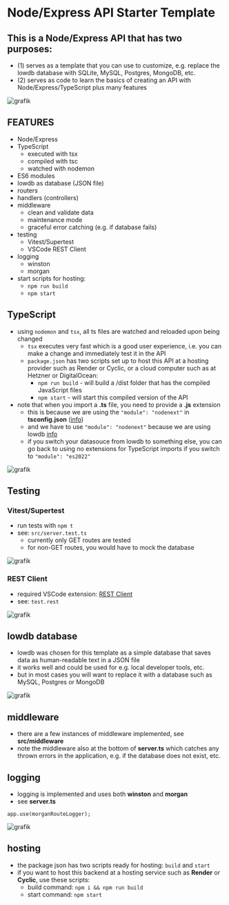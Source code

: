 # Node/Express API Starter Template

## This is a Node/Express API that has two purposes:

  -   (1) serves as a template that you can use to customize, e.g. replace the lowdb database with SQLite, MySQL, Postgres, MongoDB, etc.
  -   (2) serves as code to learn the basics of creating an API with Node/Express/TypeScript plus many features

![grafik](https://github.com/edwardtanguay/template-api-node-express-typescript-es6-modules-lowdb/assets/446574/ccdb272c-59d5-434b-8dd7-7623390d98c5)

## FEATURES

- Node/Express
- TypeScript
  - executed with tsx
  - compiled with tsc
  - watched with nodemon
- ES6 modules
- lowdb as database (JSON file)
- routers
- handlers (controllers)
- middleware
  - clean and validate data
  - maintenance mode
  - graceful error catching (e.g. if database fails)
- testing
  - Vitest/Supertest 
  - VSCode REST Client
- logging 
  - winston 
  - morgan
- start scripts for hosting: 
  - `npm run build` 
  - `npm start`

## TypeScript

-   using `nodemon` and `tsx`, all ts files are watched and reloaded upon being changed
    -   `tsx` executes very fast which is a good user experience, i.e. you can make a change and immediately test it in the API
    -   `package.json` has two scripts set up to host this API at a hosting provider such as Render or Cyclic, or a cloud computer such as at Hetzner or DigitalOcean:
        -   `npm run build` - will build a /dist folder that has the compiled JavaScript files
        -   `npm start` - will start this compiled version of the API
-   note that when you import a **.ts** file, you need to provide a **.js** extension
    -   this is because we are using the `"module": "nodenext"` in **tsconfig.json** ([info](https://www.totaltypescript.com/relative-import-paths-need-explicit-file-extensions-in-ecmascript-imports))
    -   and we have to use `"module": "nodenext"` because we are using lowdb [info](<[info](https://github.com/typicode/lowdb/issues/554)>)
    -   if you switch your datasouce from lowdb to something else, you can go back to using no extensions for TypeScript imports if you switch to `"module": "es2022"`

![grafik](https://github.com/edwardtanguay/template-api-node-express-typescript-es6-modules-lowdb/assets/446574/c01c6670-f54a-45a5-9d4e-aa106547b645)

## Testing

### Vitest/Supertest

-   run tests with `npm t`
-   see: `src/server.test.ts`
    -   currently only GET routes are tested
    -   for non-GET routes, you would have to mock the database

![grafik](https://github.com/edwardtanguay/template-api-node-express-typescript-es6-modules-lowdb/assets/446574/e7c3743b-3c83-4876-abb0-3d36d2ad6060)

### REST Client

-   required VSCode extension: [REST Client](https://marketplace.visualstudio.com/items?itemName=humao.rest-client)
-   see: `test.rest`

![grafik](https://github.com/edwardtanguay/template-api-node-express-typescript-es6-modules-lowdb/assets/446574/f982aaa7-6ad6-46a9-a2a9-a31a8196f4ab)

## lowdb database

- lowdb was chosen for this template as a simple database that saves data as human-readable text in a JSON file
- it works well and could be used for e.g. local developer tools, etc.
- but in most cases you will want to replace it with a database such as MySQL, Postgres or MongoDB

![grafik](https://github.com/edwardtanguay/template-api-node-express-typescript-es6-modules-lowdb/assets/446574/066e8a78-b45a-4029-820e-c8745d20f3c7)

## middleware

- there are a few instances of middleware implemented, see **src/middleware**
- note the middleware also at the bottom of **server.ts** which catches any thrown errors in the application, e.g. if the database does not exist, etc.

## logging

- logging is implemented and uses both **winston** and **morgan**
- see **server.ts**
```
app.use(morganRouteLogger);
```

![grafik](https://github.com/edwardtanguay/template-api-node-express-typescript-es6-modules-lowdb/assets/446574/2fae40ce-ce8b-4153-8d95-f423222c7e26)

## hosting

- the package json has two scripts ready for hosting: `build` and `start`
- if you want to host this backend at a hosting service such as **Render** or **Cyclic**, use these scripts:
  - build command: `npm i && npm run build`
  - start command: `npm start`



